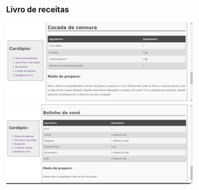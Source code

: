 <h2>Livro de receitas</h2>
<img src="https://github.com/jlvp000/bau-projetos/blob/main/HTMl-CSS/livro-de-receitas/imgProjetoLivroReceitas.png">
<img src="https://github.com/jlvp000/bau-projetos/blob/main/HTMl-CSS/livro-de-receitas/imgProjetoLivroReceitas2.png">
